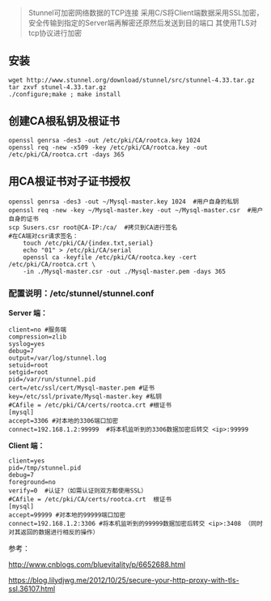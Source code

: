 > Stunnel可加密网络数据的TCP连接
采用C/S将CIient端数据采用SSL加密，安全传输到指定的Server端再解密还原然后发送到目的端口
其使用TLS对tcp协议进行加密

## 安装
```shell
wget http://www.stunnel.org/download/stunnel/src/stunnel-4.33.tar.gz
tar zxvf stunel-4.33.tar.gz
./configure;make ; make install
```
## 创建CA根私钥及根证书
```shell
openssl genrsa -des3 -out /etc/pki/CA/rootca.key 1024
openssl req -new -x509 -key /etc/pki/CA/rootca.key -out /etc/pki/CA/rootca.crt -days 365
```
##  用CA根证书对子证书授权
```shell
openssl genrsa -des3 -out ~/Mysql-master.key 1024  #用户自身的私钥
openssl req -new -key ~/Mysql-master.key -out ~/Mysql-master.csr  #用户自身的证书
scp Susers.csr root@CA-IP:/ca/  #拷贝到CA进行签名
#在CA端对csr请求签名：
    touch /etc/pki/CA/{index.txt,serial}
    echo "01" > /etc/pki/CA/serial
    openssl ca -keyfile /etc/pki/CA/rootca.key -cert /etc/pki/CA/rootca.crt \
    -in ./Mysql-master.csr -out ./Mysql-master.pem -days 365
```

### 配置说明：/etc/stunnel/stunnel.conf
**Server 端：**
```shell
client=no #服务端
compression=zlib 
syslog=yes 
debug=7 
output=/var/log/stunnel.log 
setuid=root 
setgid=root 
pid=/var/run/stunnel.pid         
cert=/etc/ssl/cert/Mysql-master.pem #证书
key=/etc/ssl/private/Mysql-master.key #私钥
#CAfile = /etc/pki/CA/certs/rootca.crt #根证书
[mysql] 
accept=3306 #对本地的3306端口加密
connect=192.168.1.2:99999  #将本机监听到的3306数据加密后转交 <ip>:99999
```
    
**Client 端：**
```shell
client=yes 
pid=/tmp/stunnel.pid 
debug=7 
foreground=no 
verify=0  #认证?（如需认证则双方都使用SSL）
#CAfile = /etc/pki/CA/certs/rootca.crt  根证书
[mysql] 
accept=99999 #对本地的99999端口加密
connect=192.168.1.2:3306 #将本机监听到的99999数据加密后转交 <ip>:3408 （同时对其返回的数据进行相反的操作）
```


参考：

http://www.cnblogs.com/bluevitality/p/6652688.html

https://blog.lilydjwg.me/2012/10/25/secure-your-http-proxy-with-tls-ssl.36107.html    
